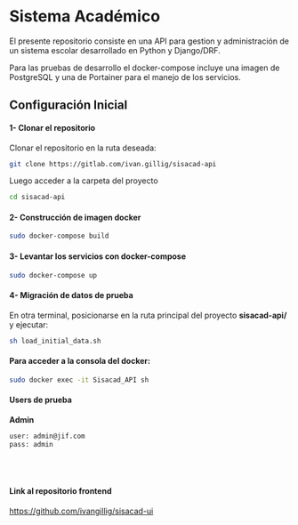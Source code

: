 # Sistema Académico

El presente repositorio consiste en una API para gestion y administración de un sistema escolar desarrollado en Python y Django/DRF.

Para las pruebas de desarrollo el docker-compose incluye una imagen de PostgreSQL y una de Portainer para el manejo de los servicios.

## Configuración Inicial

#### 1- Clonar el repositorio
Clonar el repositorio en la ruta deseada:
```sh
git clone https://gitlab.com/ivan.gillig/sisacad-api
```
Luego acceder a la carpeta del proyecto 
```sh
cd sisacad-api
```

#### 2- Construcción de imagen docker
```sh
sudo docker-compose build
```
#### 3- Levantar los servicios con docker-compose
```sh
sudo docker-compose up
```
#### 4- Migración de datos de prueba
En otra terminal, posicionarse en la ruta principal del proyecto **sisacad-api/** y ejecutar:
```sh
sh load_initial_data.sh
```

#### Para acceder a la consola del docker:
```sh
sudo docker exec -it Sisacad_API sh
```

#### Users de prueba
**Admin**
```sh
user: admin@jif.com
pass: admin
```

<br>
<br>

#### Link al repositorio frontend
https://github.com/ivangillig/sisacad-ui

